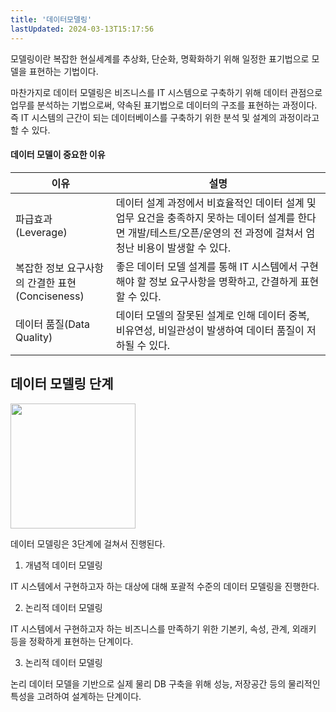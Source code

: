 ```yaml
---
title: '데이터모델링'
lastUpdated: 2024-03-13T15:17:56
---
```


모델링이란 복잡한 현실세계를 추상화, 단순화, 명확화하기 위해 일정한 표기법으로 모델을 표현하는 기법이다.

마찬가지로 데이터 모델링은 비즈니스를 IT 시스템으로 구축하기 위해 데이터 관점으로 업무를 분석하는 기법으로써, 약속된 표기법으로 데이터의 구조를 표현하는 과정이다. 즉 IT 시스템의 근간이 되는 데이터베이스를 구축하기 위한 분석 및 설계의 과정이라고 할 수 있다.

#### 데이터 모델이 중요한 이유

|이유|설명|
|-|-|
|파급효과<br>(Leverage)|데이터 설계 과정에서 비효율적인 데이터 설계 및 업무 요건을 충족하지 못하는 데이터 설계를 한다면 개발/테스트/오픈/운영의 전 과정에 걸쳐서 엄청난 비용이 발생할 수 있다.|
|복잡한 정보 요구사항의 간결한 표현<br>(Conciseness)|좋은 데이터 모델 설계를 통해 IT 시스템에서 구현해야 할 정보 요구사항을 명확하고, 간결하게 표현할 수 있다.|
|데이터 품질(Data Quality)|데이터 모델의 잘못된 설계로 인해 데이터 중복, 비유연성, 비일관성이 발생하여 데이터 품질이 저하될 수 있다.|

## 데이터 모델링 단계

<img height=200px src="https://blog.kakaocdn.net/dn/bD2h9h/btqF3T066Qb/5Q7jBk00mkejgzXLpChrU0/img.png">

데이터 모델링은 3단계에 걸쳐서 진행된다.

1. 개념적 데이터 모델링

IT 시스템에서 구현하고자 하는 대상에 대해 포괄적 수준의 데이터 모델링을 진행한다.

2. 논리적 데이터 모델링

IT 시스템에서 구현하고자 하는 비즈니스를 만족하기 위한 기본키, 속성, 관계, 외래키 등을 정확하게 표현하는 단계이다.

3. 논리적 데이터 모델링

논리 데이터 모델을 기반으로 실제 물리 DB 구축을 위해 성능, 저장공간 등의 물리적인 특성을 고려하여 설계하는 단계이다.


